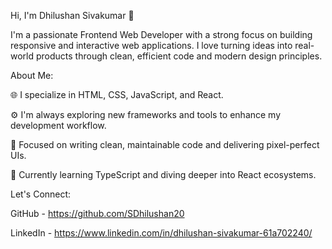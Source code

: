 Hi, I'm Dhilushan Sivakumar 👋

I'm a passionate Frontend Web Developer with a strong focus on building responsive and interactive web applications.
I love turning ideas into real-world products through clean, efficient code and modern design principles.

About Me:

  🌐 I specialize in HTML, CSS, JavaScript, and React.
  
  ⚙️ I'm always exploring new frameworks and tools to enhance my development workflow.
  
  🎯 Focused on writing clean, maintainable code and delivering pixel-perfect UIs.
  
  🌱 Currently learning TypeScript and diving deeper into React ecosystems.

Let's Connect:

GitHub - https://github.com/SDhilushan20

LinkedIn - https://www.linkedin.com/in/dhilushan-sivakumar-61a702240/
